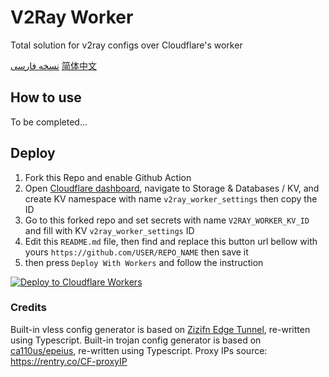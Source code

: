 # V2Ray Worker
Total solution for v2ray configs over Cloudflare's worker

[نسخه فارسی](https://github.com/vfarid/v2ray-worker/blob/main/README-fa.md)
[简体中文](https://github.com/vfarid/v2ray-worker/blob/main/README-zh-CN.md)

## How to use

To be completed...

## Deploy
1. Fork this Repo and enable Github Action
2. Open [Cloudflare dashboard](https://dash.cloudflare.com), navigate to Storage & Databases / KV, and create KV namespace with name `v2ray_worker_settings` then copy the ID
3. Go to this forked repo and set secrets with name `V2RAY_WORKER_KV_ID` and fill with KV `v2ray_worker_settings` ID
4. Edit this `README.md` file, then find and replace this button url bellow with yours `https://github.com/USER/REPO_NAME` then save it
5. then press `Deploy With Workers` and follow the instruction

[![Deploy to Cloudflare Workers](https://deploy.workers.cloudflare.com/button)](https://deploy.workers.cloudflare.com/?url=https://github.com/vfarid/v2ray-worker)

### Credits
Built-in vless config generator is based on [Zizifn Edge Tunnel](https://github.com/zizifn/edgetunnel), re-written using Typescript.
Built-in trojan config generator is based on [ca110us/epeius](https://github.com/ca110us/epeius/tree/main), re-written using Typescript.
Proxy IPs source: https://rentry.co/CF-proxyIP
